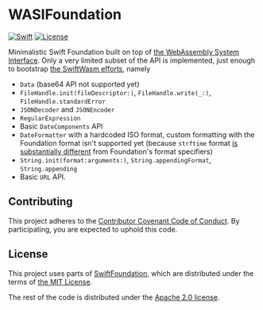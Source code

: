 # WASIFoundation

[![Swift](https://img.shields.io/badge/swift-5.1-orange.svg?style=flat)](https://developer.apple.com/swift/)
[![License](https://img.shields.io/badge/license-MIT-71787A.svg)](https://tldrlegal.com/license/mit-license)

Minimalistic Swift Foundation built on top of [the WebAssembly System Interface](https://wasi.dev/). Only a very limited subset of the API is implemented, just enough to bootstrap [the SwiftWasm efforts](https://swiftwasm.org), namely

* `Data` (base64 API not supported yet)
* `FileHandle.init(fileDescriptor:)`, `FileHandle.write(_:)`, `FileHandle.standardError`
* `JSONDecoder` and `JSONEncoder`
* `RegularExpression`
* Basic `DateComponents` API
* `DateFormatter` with a hardcoded ISO format, custom formatting with the Foundation format isn't supported yet (because `strftime` format [is substantially different](https://www.tutorialspoint.com/c_standard_library/c_function_strftime.htm) from Foundation's format specifiers)
* `String.init(format:arguments:)`, `String.appendingFormat`, `String.appending`
* Basic `URL` API.

## Contributing

This project adheres to the [Contributor Covenant Code of
Conduct](/CODE_OF_CONDUCT.md). By participating, you are expected to uphold this code.

## License

This project uses parts of [SwiftFoundation](https://github.com/PureSwift/SwiftFoundation), which
are distributed under the terms of [the MIT License](/SwiftFoundation-LICENSE).

The rest of the code is distributed under the [Apache 2.0 license](/LICENSE).
